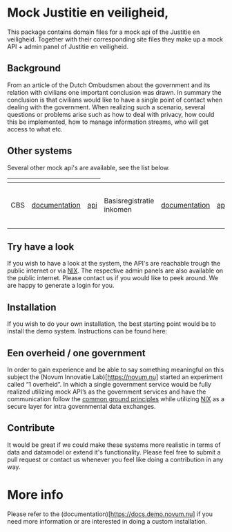# Mock Justitie en veiligheid, 
This package contains domain files for a mock api of the Justitie en veiligheid. Together with their corresponding site files 
they make up a mock API  + admin panel of Justitie en veiligheid.

## Background
From an article of the Dutch Ombudsmen about the government and its relation with civilians one important conclusion was 
drawn. In summary the conclusion is that civilians would like to have a single point of contact when dealing with the 
government. When realizing such a scenario, several questions or problems arise such as how to deal with privacy, how 
could this be implemented, how to manage information streams, who will get access to what etc.

## Other systems
Several other mock api's are available, see the list below.
<table>
    <thead>
        <tr>
            <th></th>
            <th></th>
            <th></th>
        </tr>
    </thead>
    <tbody>
        <tr>
<td>CBS</td>
<td><a href="https://api.cbs.demo.novum.nu">documentation</a></td>
<td><a href="https://api.cbs.demo.novum.nu">api</a>
<td>Basisregistratie inkomen</td>
<td><a href="https://api.belastingdienst.demo.novum.nu">documentation</a></td>
<td><a href="https://api.belastingdienst.demo.novum.nu">api</a>
<td>Digid</td>
<td><a href="https://api.digid.demo.novum.nu">documentation</a></td>
<td><a href="https://api.digid.demo.novum.nu">api</a>
<td>Sociale verzekeringsbank</td>
<td><a href="https://api.svb.demo.novum.nu">documentation</a></td>
<td><a href="https://api.svb.demo.novum.nu">api</a>
<td>UWV</td>
<td><a href="https://api.uwv.demo.novum.nu">documentation</a></td>
<td><a href="https://api.uwv.demo.novum.nu">api</a>
<td>Basisregistratie persoonsgegevens</td>
<td><a href="https://api.gemeente.demo.novum.nu">documentation</a></td>
<td><a href="https://api.gemeente.demo.novum.nu">api</a>
<td>Centraal justitieel incassobureau</td>
<td><a href="https://api.cjib.demo.novum.nu">documentation</a></td>
<td><a href="https://api.cjib.demo.novum.nu">api</a>
<td>Een overheid</td>
<td><a href="https://api.overheid.demo.novum.nu">documentation</a></td>
<td><a href="https://api.overheid.demo.novum.nu">api</a>
<td>Dit endpoint simuleert de burger</td>
<td><a href="https://api.burger.demo.novum.nu">documentation</a></td>
<td><a href="https://api.burger.demo.novum.nu">api</a>
<td>Justitie en veiligheid</td>
<td><a href="https://api.justitie.demo.novum.nu">documentation</a></td>
<td><a href="https://api.justitie.demo.novum.nu">api</a>
    </tbody>
    
</table>

## Try have a look
If you wish to have a look at the system, the API's are reachable trough the public internet or via 
[NlX](https://directory.demo.nlx.io/). The respective admin panels are also available on the public internet. Please 
contact us if you would like to peek around. We are happy to generate a login for you.

## Installation
If you wish to do your own installation, the best starting point would be to install the demo system. Instructions can 
be found here: 

## Een overheid / one government
In order to gain experience and be able to say something meaningful on this subject the (Novum Innovatie Lab)[https://novum.nu] started an 
experiment called “1 overheid”. In which a single government service would be fully realized utilizing mock API’s as the 
government services and have the communication follow the 
[common ground principles](https://commonground.nl/file/download/54476935/Common%20Ground%20Infographic.pdf) while 
utilizing [NlX](https://nlx.io/) as a secure layer for intra governmental data exchanges.  

## Contribute
It would be great if we could make these systems more realistic in terms of data and datamodel or extend it's 
functionality. Please feel free to submit a pull request or contact us whenever you feel like doing a contribution in 
any way.
    
# More info
Please refer to the (documentation)[https://docs.demo.novum.nu] if you need more information or are interested in doing a custom installation.
